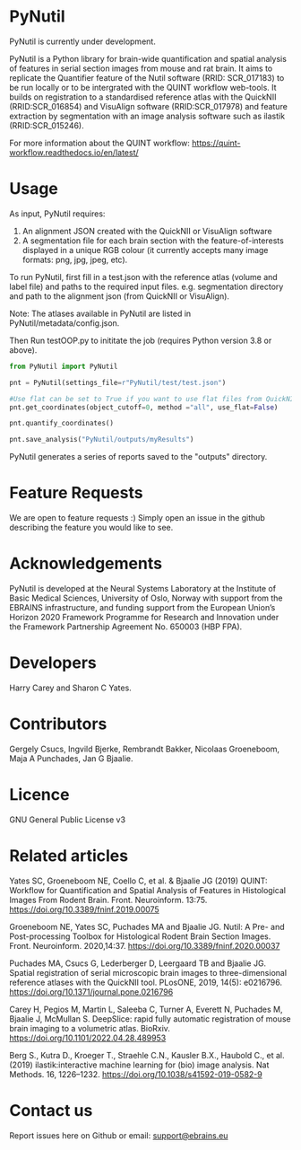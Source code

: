 # PyNutil
PyNutil is currently under development.

PyNutil is a Python library for brain-wide quantification and spatial analysis of features in serial section images from mouse and rat brain. It aims to replicate the Quantifier feature of the Nutil software (RRID: SCR_017183) to be run locally or to be intergrated with the QUINT workflow web-tools. It builds on registration to a standardised reference atlas with the QuickNII (RRID:SCR_016854) and VisuAlign software (RRID:SCR_017978) and feature extraction by segmentation with an image analysis software such as ilastik (RRID:SCR_015246). 

For more information about the QUINT workflow:
https://quint-workflow.readthedocs.io/en/latest/ 

# Usage
As input, PyNutil requires:
1. An alignment JSON created with the QuickNII or VisuAlign software
2. A segmentation file for each brain section with the feature-of-interests displayed in a unique RGB colour (it currently accepts many image formats: png, jpg, jpeg, etc).

To run PyNutil, first fill in a test.json with the reference atlas (volume and label file) and paths to the required input files. e.g. segmentation directory and path to the alignment json (from QuickNII or VisuAlign). 

Note: The atlases available in PyNutil are listed in PyNutil/metadata/config.json.

Then Run testOOP.py to inititate the job (requires Python version 3.8 or above). 

```python
from PyNutil import PyNutil

pnt = PyNutil(settings_file=r"PyNutil/test/test.json")

#Use flat can be set to True if you want to use flat files from QuickNII or VisuAlign
pnt.get_coordinates(object_cutoff=0, method ="all", use_flat=False)

pnt.quantify_coordinates()

pnt.save_analysis("PyNutil/outputs/myResults")
```
PyNutil generates a series of reports saved to the "outputs" directory. 
 # Feature Requests
We are open to feature requests :) Simply open an issue in the github describing the feature you would like to see. 

# Acknowledgements
PyNutil is developed at the Neural Systems Laboratory at the Institute of Basic Medical Sciences, University of Oslo, Norway with support from the EBRAINS infrastructure, and funding support from the European Union’s Horizon 2020 Framework Programme for Research and Innovation under the Framework Partnership Agreement No. 650003 (HBP FPA).

# Developers
Harry Carey and Sharon C Yates.

# Contributors
Gergely Csucs, Ingvild Bjerke, Rembrandt Bakker, Nicolaas Groeneboom, Maja A Punchades, Jan G Bjaalie.

# Licence
GNU General Public License v3

# Related articles
Yates SC, Groeneboom NE, Coello C, et al. & Bjaalie JG (2019) QUINT: Workflow for Quantification and Spatial Analysis of Features in Histological Images From Rodent Brain. Front. Neuroinform. 13:75. https://doi.org/10.3389/fninf.2019.00075

Groeneboom NE, Yates SC, Puchades MA and Bjaalie JG. Nutil: A Pre- and Post-processing Toolbox for Histological Rodent Brain Section Images. Front. Neuroinform. 2020,14:37. https://doi.org/10.3389/fninf.2020.00037

Puchades MA, Csucs G, Lederberger D, Leergaard TB and Bjaalie JG. Spatial registration of serial microscopic brain images to three-dimensional reference atlases with the QuickNII tool. PLosONE, 2019, 14(5): e0216796. https://doi.org/10.1371/journal.pone.0216796

Carey H, Pegios M, Martin L, Saleeba C, Turner A, Everett N, Puchades M, Bjaalie J, McMullan S. DeepSlice: rapid fully automatic registration of mouse brain imaging to a volumetric atlas. BioRxiv. https://doi.org/10.1101/2022.04.28.489953

Berg S., Kutra D., Kroeger T., Straehle C.N., Kausler B.X., Haubold C., et al. (2019) ilastik:interactive machine learning for (bio) image analysis. Nat Methods. 16, 1226–1232. https://doi.org/10.1038/s41592-019-0582-9

# Contact us
Report issues here on Github or email: support@ebrains.eu
